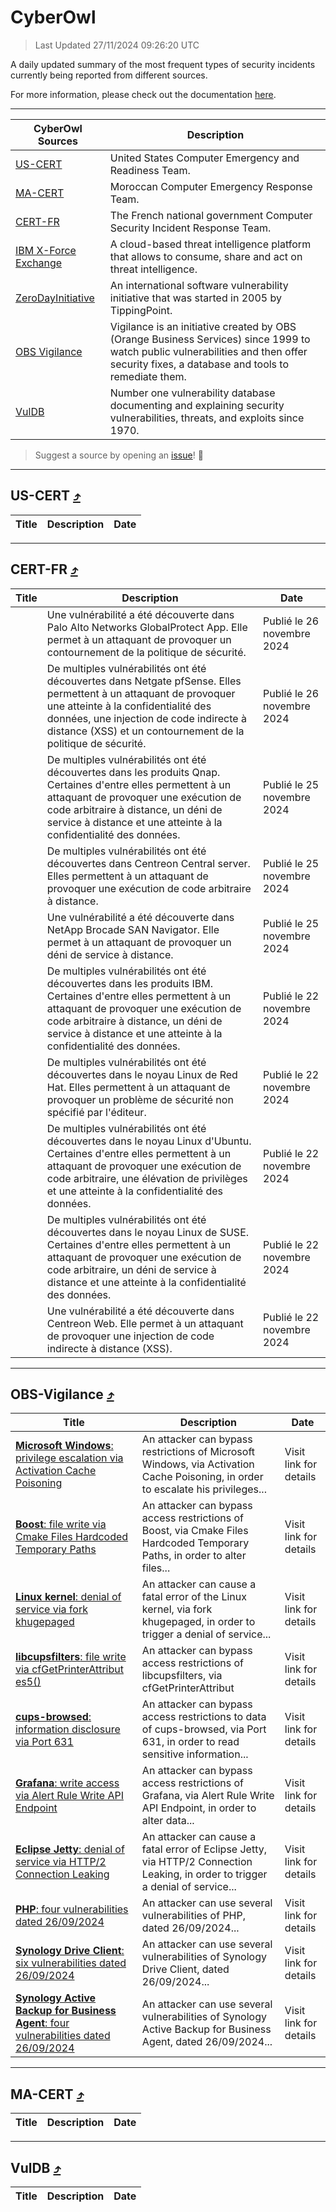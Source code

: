 
 <div id='top'></div>

# CyberOwl

 > Last Updated 27/11/2024 09:26:20 UTC
 
 A daily updated summary of the most frequent types of security incidents currently being reported from different sources.
 
 For more information, please check out the documentation [here](./docs/README.md).
 
 ---
 |CyberOwl Sources|Description|
 |---|---|
 |[US-CERT](#us-cert-arrow_heading_up)|United States Computer Emergency and Readiness Team.|
 |[MA-CERT](#ma-cert-arrow_heading_up)|Moroccan Computer Emergency Response Team.|
 |[CERT-FR](#cert-fr-arrow_heading_up)|The French national government Computer Security Incident Response Team.|
 |[IBM X-Force Exchange](#ibmcloud-arrow_heading_up)|A cloud-based threat intelligence platform that allows to consume, share and act on threat intelligence.|
 |[ZeroDayInitiative](#zerodayinitiative-arrow_heading_up)|An international software vulnerability initiative that was started in 2005 by TippingPoint.|
 |[OBS Vigilance](#obs-vigilance-arrow_heading_up)|Vigilance is an initiative created by OBS (Orange Business Services) since 1999 to watch public vulnerabilities and then offer security fixes, a database and tools to remediate them.|
 |[VulDB](#vuldb-arrow_heading_up)|Number one vulnerability database documenting and explaining security vulnerabilities, threats, and exploits since 1970.|
 
 > Suggest a source by opening an [issue](https://github.com/karimhabush/cyberowl/issues)! :raised_hands:
 ---

## US-CERT [:arrow_heading_up:](#cyberowl)

 |Title|Description|Date|
 |---|---|---|
 
 ---

## CERT-FR [:arrow_heading_up:](#cyberowl)

 |Title|Description|Date|
 |---|---|---|
 |[](https://www.cert.ssi.gouv.fr/avis/CERTFR-2024-AVI-1020/)|Une vulnérabilité a été découverte dans Palo Alto Networks GlobalProtect App. Elle permet à un attaquant de provoquer un contournement de la politique de sécurité.|Publié le 26 novembre 2024|
 |[](https://www.cert.ssi.gouv.fr/avis/CERTFR-2024-AVI-1019/)|De multiples vulnérabilités ont été découvertes dans Netgate pfSense. Elles permettent à un attaquant de provoquer une atteinte à la confidentialité des données, une injection de code indirecte à distance (XSS) et un contournement de la politique de sécurité.|Publié le 26 novembre 2024|
 |[](https://www.cert.ssi.gouv.fr/avis/CERTFR-2024-AVI-1018/)|De multiples vulnérabilités ont été découvertes dans les produits Qnap. Certaines d'entre elles permettent à un attaquant de provoquer une exécution de code arbitraire à distance, un déni de service à distance et une atteinte à la confidentialité des données.|Publié le 25 novembre 2024|
 |[](https://www.cert.ssi.gouv.fr/avis/CERTFR-2024-AVI-1017/)|De multiples vulnérabilités ont été découvertes dans Centreon Central server. Elles permettent à un attaquant de provoquer une exécution de code arbitraire à distance.|Publié le 25 novembre 2024|
 |[](https://www.cert.ssi.gouv.fr/avis/CERTFR-2024-AVI-1016/)|Une vulnérabilité a été découverte dans NetApp Brocade SAN Navigator. Elle permet à un attaquant de provoquer un déni de service à distance.|Publié le 25 novembre 2024|
 |[](https://www.cert.ssi.gouv.fr/avis/CERTFR-2024-AVI-1015/)|De multiples vulnérabilités ont été découvertes dans les produits IBM. Certaines d'entre elles permettent à un attaquant de provoquer une exécution de code arbitraire à distance, un déni de service à distance et une atteinte à la confidentialité des données.|Publié le 22 novembre 2024|
 |[](https://www.cert.ssi.gouv.fr/avis/CERTFR-2024-AVI-1014/)|De multiples vulnérabilités ont été découvertes dans le noyau Linux de Red Hat. Elles permettent à un attaquant de provoquer un problème de sécurité non spécifié par l'éditeur.|Publié le 22 novembre 2024|
 |[](https://www.cert.ssi.gouv.fr/avis/CERTFR-2024-AVI-1013/)|De multiples vulnérabilités ont été découvertes dans le noyau Linux d'Ubuntu. Certaines d'entre elles permettent à un attaquant de provoquer une exécution de code arbitraire, une élévation de privilèges et une atteinte à la confidentialité des données.|Publié le 22 novembre 2024|
 |[](https://www.cert.ssi.gouv.fr/avis/CERTFR-2024-AVI-1012/)|De multiples vulnérabilités ont été découvertes dans le noyau Linux de SUSE. Certaines d'entre elles permettent à un attaquant de provoquer une exécution de code arbitraire, un déni de service à distance et une atteinte à la confidentialité des données.|Publié le 22 novembre 2024|
 |[](https://www.cert.ssi.gouv.fr/avis/CERTFR-2024-AVI-1011/)|Une vulnérabilité a été découverte dans Centreon Web. Elle permet à un attaquant de provoquer une injection de code indirecte à distance (XSS).|Publié le 22 novembre 2024|
 
 ---

## OBS-Vigilance [:arrow_heading_up:](#cyberowl)

 |Title|Description|Date|
 |---|---|---|
 |[<a href="https://vigilance.fr/vulnerability/Microsoft-Windows-privilege-escalation-via-Activation-Cache-Poisoning-45247" class="noirorange"><b>Microsoft Windows</b>: privilege escalation via Activation Cache Poisoning</a>](https://vigilance.fr/vulnerability/Microsoft-Windows-privilege-escalation-via-Activation-Cache-Poisoning-45247)|An attacker can bypass restrictions of Microsoft Windows, via Activation Cache Poisoning, in order to escalate his privileges...|Visit link for details|
 |[<a href="https://vigilance.fr/vulnerability/Boost-file-write-via-Cmake-Files-Hardcoded-Temporary-Paths-45246" class="noirorange"><b>Boost</b>: file write via Cmake Files Hardcoded Temporary Paths</a>](https://vigilance.fr/vulnerability/Boost-file-write-via-Cmake-Files-Hardcoded-Temporary-Paths-45246)|An attacker can bypass access restrictions of Boost, via Cmake Files Hardcoded Temporary Paths, in order to alter files...|Visit link for details|
 |[<a href="https://vigilance.fr/vulnerability/Linux-kernel-denial-of-service-via-fork-khugepaged-45576" class="noirorange"><b>Linux kernel</b>: denial of service via fork khugepaged</a>](https://vigilance.fr/vulnerability/Linux-kernel-denial-of-service-via-fork-khugepaged-45576)|An attacker can cause a fatal error of the Linux kernel, via fork khugepaged, in order to trigger a denial of service...|Visit link for details|
 |[<a href="https://vigilance.fr/vulnerability/libcupsfilters-file-write-via-cfGetPrinterAttributes5-45245" class="noirorange"><b>libcupsfilters</b>: file write via cfGetPrinterAttribut<wbr>es5()</wbr></a>](https://vigilance.fr/vulnerability/libcupsfilters-file-write-via-cfGetPrinterAttributes5-45245)|An attacker can bypass access restrictions of libcupsfilters, via cfGetPrinterAttribut|Visit link for details|
 |[<a href="https://vigilance.fr/vulnerability/cups-browsed-information-disclosure-via-Port-631-45244" class="noirorange"><b>cups-browsed</b>: information disclosure via Port 631</a>](https://vigilance.fr/vulnerability/cups-browsed-information-disclosure-via-Port-631-45244)|An attacker can bypass access restrictions to data of cups-browsed, via Port 631, in order to read sensitive information...|Visit link for details|
 |[<a href="https://vigilance.fr/vulnerability/Grafana-write-access-via-Alert-Rule-Write-API-Endpoint-45241" class="noirorange"><b>Grafana</b>: write access via Alert Rule Write API Endpoint</a>](https://vigilance.fr/vulnerability/Grafana-write-access-via-Alert-Rule-Write-API-Endpoint-45241)|An attacker can bypass access restrictions of Grafana, via Alert Rule Write API Endpoint, in order to alter data...|Visit link for details|
 |[<a href="https://vigilance.fr/vulnerability/Eclipse-Jetty-denial-of-service-via-HTTP-2-Connection-Leaking-43640" class="noirorange"><b>Eclipse Jetty</b>: denial of service via HTTP/2 Connection Leaking</a>](https://vigilance.fr/vulnerability/Eclipse-Jetty-denial-of-service-via-HTTP-2-Connection-Leaking-43640)|An attacker can cause a fatal error of Eclipse Jetty, via HTTP/2 Connection Leaking, in order to trigger a denial of service...|Visit link for details|
 |[<a href="https://vigilance.fr/vulnerability/PHP-four-vulnerabilities-dated-26-09-2024-45240" class="noirorange"><b>PHP</b>: four vulnerabilities dated 26/09/2024</a>](https://vigilance.fr/vulnerability/PHP-four-vulnerabilities-dated-26-09-2024-45240)|An attacker can use several vulnerabilities of PHP, dated 26/09/2024...|Visit link for details|
 |[<a href="https://vigilance.fr/vulnerability/Synology-Drive-Client-six-vulnerabilities-dated-26-09-2024-45239" class="noirorange"><b>Synology Drive Client</b>: six vulnerabilities dated 26/09/2024</a>](https://vigilance.fr/vulnerability/Synology-Drive-Client-six-vulnerabilities-dated-26-09-2024-45239)|An attacker can use several vulnerabilities of Synology Drive Client, dated 26/09/2024...|Visit link for details|
 |[<a href="https://vigilance.fr/vulnerability/Synology-Active-Backup-for-Business-Agent-four-vulnerabilities-dated-26-09-2024-45238" class="noirorange"><b>Synology Active Backup for Business Agent</b>: four vulnerabilities dated 26/09/2024</a>](https://vigilance.fr/vulnerability/Synology-Active-Backup-for-Business-Agent-four-vulnerabilities-dated-26-09-2024-45238)|An attacker can use several vulnerabilities of Synology Active Backup for Business Agent, dated 26/09/2024...|Visit link for details|
 
 ---

## MA-CERT [:arrow_heading_up:](#cyberowl)

 |Title|Description|Date|
 |---|---|---|
 
 ---

## VulDB [:arrow_heading_up:](#cyberowl)

 |Title|Description|Date|
 |---|---|---|
 